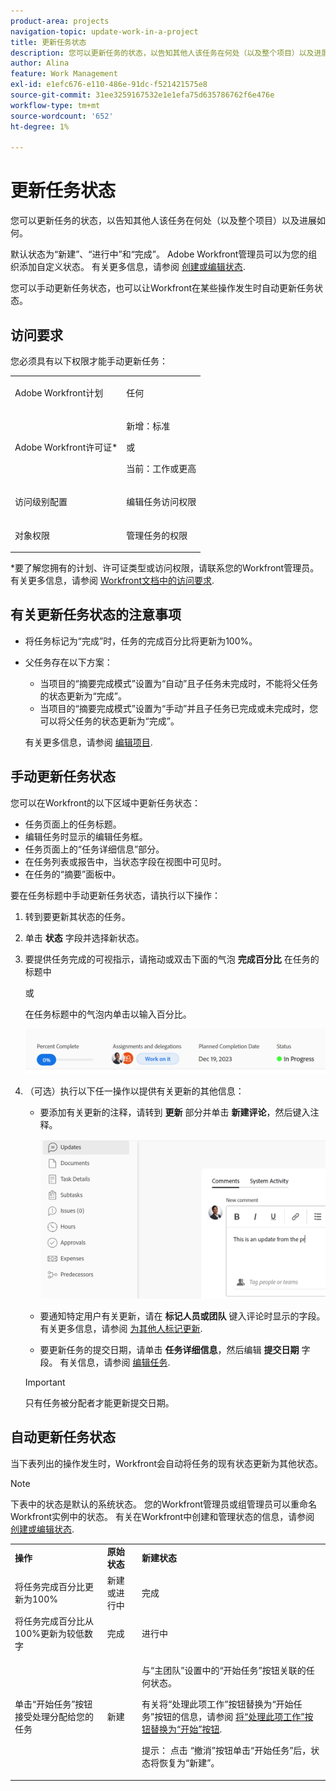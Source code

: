 ```yaml
---
product-area: projects
navigation-topic: update-work-in-a-project
title: 更新任务状态
description: 您可以更新任务的状态，以告知其他人该任务在何处（以及整个项目）以及进展如何。
author: Alina
feature: Work Management
exl-id: e1efc676-e110-486e-91dc-f521421575e8
source-git-commit: 31ee3259167532e1e1efa75d635786762f6e476e
workflow-type: tm+mt
source-wordcount: '652'
ht-degree: 1%

---
```


# 更新任务状态

您可以更新任务的状态，以告知其他人该任务在何处（以及整个项目）以及进展如何。

默认状态为“新建”、“进行中”和“完成”。 Adobe Workfront管理员可以为您的组织添加自定义状态。 有关更多信息，请参阅 [创建或编辑状态](../../../administration-and-setup/customize-workfront/creating-custom-status-and-priority-labels/create-or-edit-a-status.md).

您可以手动更新任务状态，也可以让Workfront在某些操作发生时自动更新任务状态。

## 访问要求

您必须具有以下权限才能手动更新任务：

<table style="table-layout:auto"> 
 <col> 
 <col> 
 <tbody> 
  <tr> 
   <td role="rowheader">Adobe Workfront计划</td> 
   <td> <p>任何</p> </td> 
  </tr> 
  <tr> 
   <td role="rowheader">Adobe Workfront许可证*</td> 
   <td> <p>新增：标准</p> 
   或
   <p>当前：工作或更高</p>
   </td> 
  </tr> 
  <tr> 
   <td role="rowheader">访问级别配置</td> 
   <td> <p>编辑任务访问权限</p>  </td> 
  </tr> 
  <tr> 
   <td role="rowheader">对象权限</td> 
   <td> <p>管理任务的权限</p> </td> 
  </tr> 
 </tbody> 
</table>

*要了解您拥有的计划、许可证类型或访问权限，请联系您的Workfront管理员。 有关更多信息，请参阅 [Workfront文档中的访问要求](/help/quicksilver/administration-and-setup/add-users/access-levels-and-object-permissions/access-level-requirements-in-documentation.md).

## 有关更新任务状态的注意事项

* 将任务标记为“完成”时，任务的完成百分比将更新为100%。
* 父任务存在以下方案：
   * 当项目的“摘要完成模式”设置为“自动”且子任务未完成时，不能将父任务的状态更新为“完成”。
   * 当项目的“摘要完成模式”设置为“手动”并且子任务已完成或未完成时，您可以将父任务的状态更新为“完成”。

  有关更多信息，请参阅 [编辑项目](../manage-projects/edit-projects.md).

## 手动更新任务状态

您可以在Workfront的以下区域中更新任务状态：

* 任务页面上的任务标题。
* 编辑任务时显示的编辑任务框。
* 任务页面上的“任务详细信息”部分。
* 在任务列表或报告中，当状态字段在视图中可见时。
* 在任务的“摘要”面板中。

要在任务标题中手动更新任务状态，请执行以下操作：

1. 转到要更新其状态的任务。
1. 单击 **状态** 字段并选择新状态。
1. 要提供任务完成的可视指示，请拖动或双击下面的气泡 **完成百分比** 在任务的标题中

   或

   在任务标题中的气泡内单击以输入百分比。

   ![](assets/percent-complete-status-widgets-task-header.png)

1. （可选）执行以下任一操作以提供有关更新的其他信息：

   * 要添加有关更新的注释，请转到 **更新** 部分并单击 **新建评论**，然后键入注释。

     ![](assets/add-update-to-task.png)

   * 要通知特定用户有关更新，请在 **标记人员或团队** 键入评论时显示的字段。 有关更多信息，请参阅 [为其他人标记更新](/help/quicksilver/workfront-basics/updating-work-items-and-viewing-updates/tag-others-on-updates.md).
   * 要更新任务的提交日期，请单击 **任务详细信息**，然后编辑 **提交日期** 字段。 有关信息，请参阅 [编辑任务](/help/quicksilver/manage-work/tasks/manage-tasks/edit-tasks.md).


   >[!IMPORTANT]
   >
   >  只有任务被分配者才能更新提交日期。

<!--old functionality in old commenting: 

1. Go to a task that you are assigned to for which you want to update the status.
1. Click the **Status** field in the task header and select a new status. 
1. (Optional) Do any of the following to provide additional information about the update, then click **Update** or, if the task has the **Complete** status, click **Done:**

   * To add a note about the update, go to the **Updates** area and click **Start a new update**, then type your note.  

   * To notify certain users about the update, type their names in the **Notify** box that appears when you type a note about the update. For more information, see [Tag others on updates](../../../workfront-basics/updating-work-items-and-viewing-updates/tag-others-on-updates.md). 
   * To update the condition of the task, click **Select Condition** to the right of the **Notify** box (these appear when you type a note about the update), then select the condition that best reflects the current condition of the task.
   
   * To update the Commit Date of the task, expand the **Commit Date** drop-down calendar, and select a new Commit Date. 
   * To provide a visual indication of task completion, drag the bubble under Percent Complete or double-click it to enter a percent value.   
     ![](assets/drag-the-progress-bar-350x155.png)-->

## 自动更新任务状态

当下表列出的操作发生时，Workfront会自动将任务的现有状态更新为其他状态。

>[!NOTE]
>
>下表中的状态是默认的系统状态。 您的Workfront管理员或组管理员可以重命名Workfront实例中的状态。 有关在Workfront中创建和管理状态的信息，请参阅 [创建或编辑状态](../../../administration-and-setup/customize-workfront/creating-custom-status-and-priority-labels/create-or-edit-a-status.md).

<table style="table-layout:auto"> 
 <col> 
 <col> 
 <col> 
 <tbody> 
  <tr> 
   <td><b>操作</b></td> 
   <td><b>原始状态</b></td> 
   <td><b>新建状态</b></td> 
  </tr> 
  <tr> 
   <td>将任务完成百分比更新为100%</td> 
   <td>新建或进行中</td> 
   <td>完成</td> 
  </tr> 
  <tr> 
   <td>将任务完成百分比从100%更新为较低数字</td> 
   <td>完成</td> 
   <td>进行中</td> 
  </tr> 
  <tr data-mc-conditions=""> 
   <td><span>单击“开始任务”按钮接受处理分配给您的任务</span> </td> 
   <td><span>新建</span> </td> 
   <td> <p>与“主团队”设置中的“开始任务”按钮关联的任何状态。</p> <p>有关将“处理此项工作”按钮替换为“开始任务”按钮的信息，请参阅 <span href="../../../people-teams-and-groups/create-and-manage-teams/work-on-it-button-to-start-button.md"><a href="../../../people-teams-and-groups/create-and-manage-teams/work-on-it-button-to-start-button.md" class="MCXref xref">将“处理此项工作”按钮替换为“开始”按钮</a></span>.</p> <p>提示： <span>点击</span> <span data-mc-conditions="QuicksilverOrClassic.Quicksilver">“撤消”按钮</span>单击“开始任务”后，状态将恢复为“新建”。 </p> </td> 
  </tr> 
 </tbody> 
</table>
